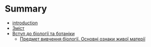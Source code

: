 # Summary

* [introduction](README.md)
* [Зміст](README.md)
* [Вступ до бiологiї та ботанiки](1/vstup.md)
   * [Предмет вивчення бiологiї. Основнi ознаки живої матерiї](1/predmet_vivchennya_biologi_osnovni_oznaki_zhivo_materi_oznachennya.md)

